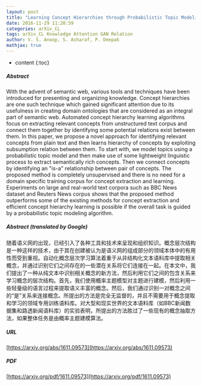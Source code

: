```yaml
---
layout: post
title: "Learning Concept Hierarchies through Probabilistic Topic Modeling"
date: 2016-11-29 11:28:59
categories: arXiv_CL
tags: arXiv_CL Knowledge Attention GAN Relation
author: V. S. Anoop, S. Asharaf, P. Deepak
mathjax: true
---
```


* content
{:toc}

##### Abstract
With the advent of semantic web, various tools and techniques have been introduced for presenting and organizing knowledge. Concept hierarchies are one such technique which gained significant attention due to its usefulness in creating domain ontologies that are considered as an integral part of semantic web. Automated concept hierarchy learning algorithms focus on extracting relevant concepts from unstructured text corpus and connect them together by identifying some potential relations exist between them. In this paper, we propose a novel approach for identifying relevant concepts from plain text and then learns hierarchy of concepts by exploiting subsumption relation between them. To start with, we model topics using a probabilistic topic model and then make use of some lightweight linguistic process to extract semantically rich concepts. Then we connect concepts by identifying an "is-a" relationship between pair of concepts. The proposed method is completely unsupervised and there is no need for a domain specific training corpus for concept extraction and learning. Experiments on large and real-world text corpora such as BBC News dataset and Reuters News corpus shows that the proposed method outperforms some of the existing methods for concept extraction and efficient concept hierarchy learning is possible if the overall task is guided by a probabilistic topic modeling algorithm.

##### Abstract (translated by Google)
随着语义网的出现，已经引入了各种工具和技术来呈现和组织知识。概念层次结构是一种这样的技术，由于其在创建被认为是语义网的组成部分的领域本体中的有用性而受到重视。自动化概念层次学习算法着重于从非结构化文本语料库中提取相关概念，并通过识别它们之间存在的一些潜在关系将它们连接在一起。在本文中，我们提出了一种从纯文本中识别相关概念的新方法，然后利用它们之间的包含关系来学习概念的层次结构。首先，我们使用概率主题模型对主题进行建模，然后利用一些轻量级的语言过程来提取语义丰富的概念。然后，我们通过识别一对概念之间的“是”关系来连接概念。所提出的方法是完全无监督的，并且不需要用于概念提取和学习的领域专用训练语料库。对大型和现实世界的文本语料库（如BBC新闻数据集和路透新闻语料库）的实验表明，所提出的方法胜过了一些现有的概念抽取方法，如果整体任务是由概率主题建模算法。

##### URL
[https://arxiv.org/abs/1611.09573](https://arxiv.org/abs/1611.09573)

##### PDF
[https://arxiv.org/pdf/1611.09573](https://arxiv.org/pdf/1611.09573)

